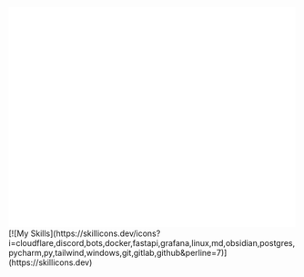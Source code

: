 <picture>
  <img src="/github-metrics.svg" alt="Metrics">
</picture>
[![My Skills](https://skillicons.dev/icons?i=cloudflare,discord,bots,docker,fastapi,grafana,linux,md,obsidian,postgres,pycharm,py,tailwind,windows,git,gitlab,github&perline=7)](https://skillicons.dev)
